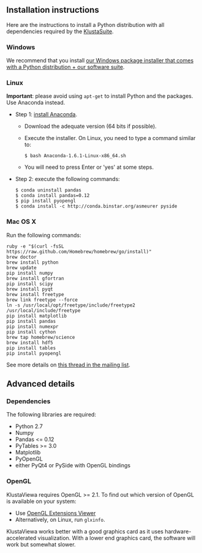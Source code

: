 
## Installation instructions

Here are the instructions to install a Python distribution with all dependencies required by the [KlustaSuite](https://github.com/klusta-team/example).



### Windows

We recommend that you install [our Windows package installer that comes with a Python distribution + our software suite](https://github.com/klusta-team/example).



### Linux

**Important**: please avoid using `apt-get` to install Python and the packages. Use Anaconda instead.

  * Step 1: [install Anaconda](http://continuum.io/downloads).
  
      * Download the adequate version (64 bits if possible).
      * Execute the installer. On Linux, you need to type a command similar to:
            
            $ bash Anaconda-1.6.1-Linux-x86_64.sh
      
      * You will need to press Enter or 'yes' at some steps.
  
  * Step 2: execute the following commands:

        $ conda uninstall pandas
        $ conda install pandas=0.12
        $ pip install pyopengl
        $ conda install -c http://conda.binstar.org/asmeurer pyside
        



### Mac OS X

Run the following commands:

    ruby -e "$(curl -fsSL https://raw.github.com/Homebrew/homebrew/go/install)"
    brew doctor
    brew install python
    brew update
    pip install numpy
    brew install gfortran
    pip install scipy
    brew install pyqt
    brew install freetype
    brew link freetype --force
    ln -s /usr/local/opt/freetype/include/freetype2 /usr/local/include/freetype
    pip install matplotlib
    pip install pandas
    pip install numexpr
    pip install cython
    brew tap homebrew/science
    brew install hdf5
    pip install tables
    pip install pyopengl

See more details on [this thread in the mailing list](https://groups.google.com/forum/?fromgroups#!topic/klustaviewas/8f173wDGZCw).


## Advanced details

### Dependencies
  
The following libraries are required:
  
  * Python 2.7
  * Numpy
  * Pandas <= 0.12
  * PyTables >= 3.0
  * Matplotlib
  * PyOpenGL
  * either PyQt4 or PySide with OpenGL bindings


### OpenGL
  
KlustaViewa requires OpenGL >= 2.1. To find out which version of OpenGL is available on your system:

  * Use [OpenGL Extensions Viewer](http://www.realtech-vr.com/glview/)
  * Alternatively, on Linux, run `glxinfo`.

KlustaViewa works better with a good graphics card as it uses hardware-accelerated visualization. With a lower end graphics card, the software will work but somewhat slower.
